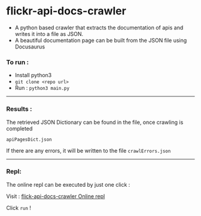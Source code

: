 # flickr-api-docs-crawler
- A python based crawler that extracts the documentation of apis and writes it into a file as JSON. 
- A beautiful documentation page can be built from the JSON file using Docusaurus  

### To run : 

- Install python3 
- `git clone <repo url>`
- Run : `python3 main.py `

<hr>

### Results  : 

The retrieved JSON Dictionary can be found in the file, once crawling is completed

`apiPagesDict.json`

If there are any errors, it will be written to the file `crawlErrors.json`

<hr>

### Repl: 

The online repl can be executed by just one click :

Visit :
[flick-api-docs-crawler Online repl](https://repl.it/@AthulMuralidhar/flickrDocs-20)

Click `run` !  
